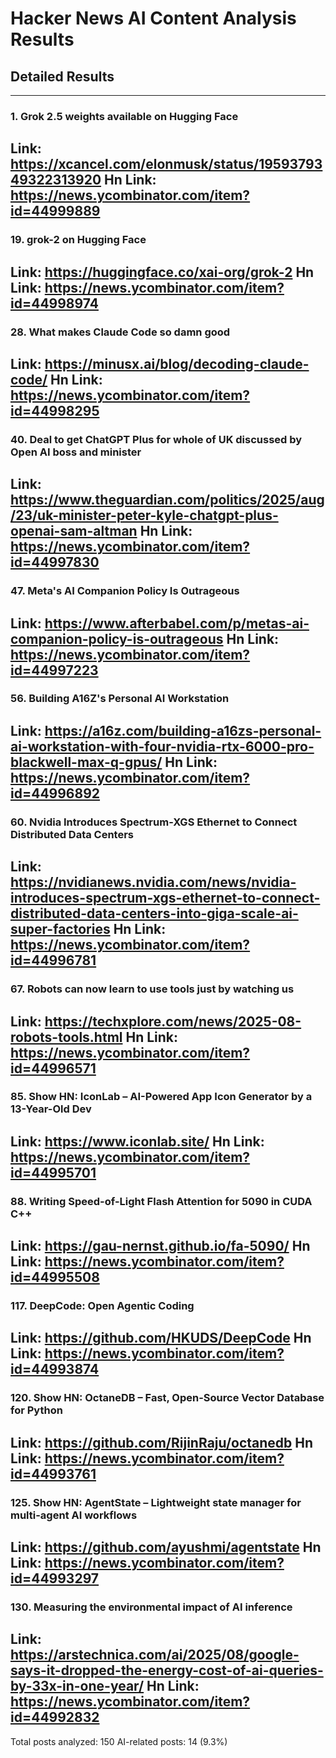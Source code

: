 # Hacker News AI Content Analysis Results

## Detailed Results

------
### 1. Grok 2.5 weights available on Hugging Face
Link: https://xcancel.com/elonmusk/status/1959379349322313920
Hn Link: https://news.ycombinator.com/item?id=44999889
------
### 19. grok-2 on Hugging Face
Link: https://huggingface.co/xai-org/grok-2
Hn Link: https://news.ycombinator.com/item?id=44998974
------
### 28. What makes Claude Code so damn good
Link: https://minusx.ai/blog/decoding-claude-code/
Hn Link: https://news.ycombinator.com/item?id=44998295
------
### 40. Deal to get ChatGPT Plus for whole of UK discussed by Open AI boss and minister
Link: https://www.theguardian.com/politics/2025/aug/23/uk-minister-peter-kyle-chatgpt-plus-openai-sam-altman
Hn Link: https://news.ycombinator.com/item?id=44997830
------
### 47. Meta's AI Companion Policy Is Outrageous
Link: https://www.afterbabel.com/p/metas-ai-companion-policy-is-outrageous
Hn Link: https://news.ycombinator.com/item?id=44997223
------
### 56. Building A16Z's Personal AI Workstation
Link: https://a16z.com/building-a16zs-personal-ai-workstation-with-four-nvidia-rtx-6000-pro-blackwell-max-q-gpus/
Hn Link: https://news.ycombinator.com/item?id=44996892
------
### 60. Nvidia Introduces Spectrum-XGS Ethernet to Connect Distributed Data Centers
Link: https://nvidianews.nvidia.com/news/nvidia-introduces-spectrum-xgs-ethernet-to-connect-distributed-data-centers-into-giga-scale-ai-super-factories
Hn Link: https://news.ycombinator.com/item?id=44996781
------
### 67. Robots can now learn to use tools just by watching us
Link: https://techxplore.com/news/2025-08-robots-tools.html
Hn Link: https://news.ycombinator.com/item?id=44996571
------
### 85. Show HN: IconLab – AI-Powered App Icon Generator by a 13-Year-Old Dev
Link: https://www.iconlab.site/
Hn Link: https://news.ycombinator.com/item?id=44995701
------
### 88. Writing Speed-of-Light Flash Attention for 5090 in CUDA C++
Link: https://gau-nernst.github.io/fa-5090/
Hn Link: https://news.ycombinator.com/item?id=44995508
------
### 117. DeepCode: Open Agentic Coding
Link: https://github.com/HKUDS/DeepCode
Hn Link: https://news.ycombinator.com/item?id=44993874
------
### 120. Show HN: OctaneDB – Fast, Open-Source Vector Database for Python
Link: https://github.com/RijinRaju/octanedb
Hn Link: https://news.ycombinator.com/item?id=44993761
------
### 125. Show HN: AgentState – Lightweight state manager for multi-agent AI workflows
Link: https://github.com/ayushmi/agentstate
Hn Link: https://news.ycombinator.com/item?id=44993297
------
### 130. Measuring the environmental impact of AI inference
Link: https://arstechnica.com/ai/2025/08/google-says-it-dropped-the-energy-cost-of-ai-queries-by-33x-in-one-year/
Hn Link: https://news.ycombinator.com/item?id=44992832
------
Total posts analyzed: 150
AI-related posts: 14 (9.3%)


